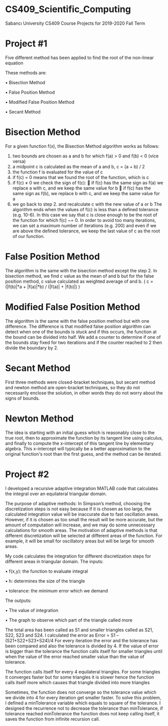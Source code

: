 # CS409_Scientific_Computing
Sabancı University CS409 Course Projects for 2019-2020 Fall Term

# Project #1 

Five different method has been applied to find the root of the non-linear equation  

These methods are:

•	Bisection Method

•	False Position Method

•	Modified False Position Method

•	Secant Method

# Bisection Method

For a given function f(x), the Bisection Method algorithm works as follows:
1.	two bounds are chosen as a and b for which f(a) > 0 and f(b) < 0 (vice versa)
2.	a midpoint c is calculated as the mean of a and b, c = (a + b) / 2
3.	the function f is evaluated for the value of c
4.	if f(c) = 0 means that we found the root of the function, which is c
5.	if f(c) ≠ 0 we check the sign of f(c):
	if f(c) has the same sign as f(a) we replace a with c, and we keep the same value for b
	if f(c) has the same sign as f(b), we replace b with c, and we keep the same value for a
6.	we go back to step 2. and recalculate c with the new value of a or b
The algorithm ends when the values of f(c) is less than a defined tolerance (e.g. 10-6). In this case we say that c is close enough to be the root of the function for which f(c) ~= 0.
In order to avoid too many iterations, we can set a maximum number of iterations (e.g. 200) and even if we are above the defined tolerance, we keep the last value of c as the root of our function.

# False Position Method

 The algorithm is the same with the bisection method except the step 2. In bisection method, we find c value as the mean of and b but for the false position method, c value calculated as weighted average of and b. ( c = (|f(b)|*a + |f(a)|*b) / (|f(a)| + |f(b)|) )

# Modified False Position Method

 The algorithm is the same with the false position method but with one difference. The difference is that modified false position algorithm can detect when one of the bounds is stuck and if this occurs, the function at the bound can be divided into half. We add a counter to determine if one of the bounds stay fixed for two iterations and if the counter reached to 2 then divide the boundary by 2.

# Secant Method

First three methods were closed-bracket techniques, but secant method and newton method are open-bracket techniques, so they do not necessarily enclose the solution, in other words they do not worry about the signs of bounds. 

# Newton Method

 The idea is starting with an initial guess which is reasonably close to the true root, then to approximate the function by its tangent line using calculus, and finally to compute the x-intercept of this tangent line by elementary algebra. This x-intercept will typically be a better approximation to the original function's root than the first guess, and the method can be iterated.

# Project #2 

  I developed a recursive adaptive integration MATLAB code that calculates the integral over an equilateral triangular domain.

The purpose of adaptive methods:
  In Simpson’s method, choosing the discretization steps is not easy because if it is chosen as too large, the calculated integration value will be inaccurate due to fast oscillation areas. However, if it is chosen as too small the result will be more accurate, but the amount of computation will increase, and we may do some unnecessary calculations for smooth areas. The motivation of adaptive methods is that different discretization will be selected at different areas of the function. For example, it will be small for oscillatory areas but will be large for smooth areas. 

  My code calculates the integration for different discretization steps for different areas in triangular domain.
  The inputs: 
  
•	f(x,y): the function to evaluate integral

•	h: determines the size of the triangle

•	tolerance: the minimum error which we demand

  The outputs:
  
•	The value of integration

•	The graph to observe which part of the triangle called more

The total area has been called as S1 and smaller triangles called as S21, S22, S23 and S24. I calculated the error as
Error = S1 – (S21+S22+S23+S24)/4
 For every iteration the error and the tolerance has been compared and also the tolerance is divided by 4. If the value of error is bigger than the tolerance the function calls itself for smaller triangles until when the value of the error reached smaller value than the value of tolerance.

 The function calls itself for every 4 equilateral triangles. For some triangles it converges faster but for some triangles it is slower hence the function calls itself more which causes that triangle divided into more triangles 

Sometimes, the function does not converge so the tolerance value which we divide into 4 for every iteration get smaller faster. To solve this problem, I defined a minTolerance variable which equals to square of the tolerance. I designed the recurrence not to decrease the tolerance than minTolerance, if tolerance reached minTolerance the function does not keep calling itself, it saves the function from infinite recursion call.


